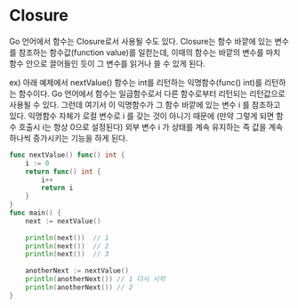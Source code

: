 # Closure

Go 언어에서 함수는 Closure로서 사용될 수도 있다. Closure는 함수 바깥에 있는 변수를 참조하는 함수값(function value)를 일컫는데, 이때의 함수는 바깥의 변수를 마치 함수 안으로 끌어들인 듯이 그 변수를 읽거나 쓸 수 있게 된다.

ex)
아래 예제에서 nextValue() 함수는 int를 리턴하는 익명함수(func() int)를 리턴하는 함수이다. Go 언어에서 함수는 일급함수로서 다른 함수로부터 리턴되는 리턴값으로 사용될 수 있다. 그런데 여기서 이 익명함수가 그 함수 바깥에 있는 변수 i 를 참조하고 있다. 익명함수 자체가 로컬 변수로 i 를 갖는 것이 아니기 때문에 (만약 그렇게 되면 함수 호출시 i는 항상 0으로 설정된다) 외부 변수 i 가 상태를 계속 유지하는 즉 값을 계속 하나씩 증가시키는 기능을 하게 된다.

~~~go
func nextValue() func() int {
    i := 0
    return func() int {
        i++
        return i
    }
}
func main() {
    next := nextValue()
 
    println(next())  // 1
    println(next())  // 2
    println(next())  // 3
 
    anotherNext := nextValue()
    println(anotherNext()) // 1 다시 시작
    println(anotherNext()) // 2
}
~~~


